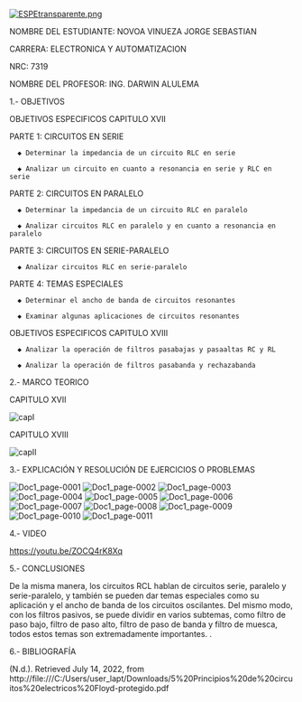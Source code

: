 [![ESPEtransparente.png](https://i.postimg.cc/nhpFH4dr/ESPEtransparente.png)](https://postimg.cc/RNp5dHxx)
                                                                        


NOMBRE DEL ESTUDIANTE: NOVOA VINUEZA JORGE SEBASTIAN 
  
CARRERA: ELECTRONICA Y AUTOMATIZACION 

NRC: 7319

NOMBRE DEL PROFESOR: ING. DARWIN ALULEMA

1.- OBJETIVOS 

OBJETIVOS ESPECIFICOS CAPITULO XVII

PARTE 1: CIRCUITOS EN SERIE

      ◆ Determinar la impedancia de un circuito RLC en serie

      ◆ Analizar un circuito en cuanto a resonancia en serie y RLC en serie

PARTE 2: CIRCUITOS EN PARALELO

      ◆ Determinar la impedancia de un circuito RLC en paralelo

      ◆ Analizar circuitos RLC en paralelo y en cuanto a resonancia en paralelo

PARTE 3: CIRCUITOS EN SERIE-PARALELO

      ◆ Analizar circuitos RLC en serie-paralelo

PARTE 4: TEMAS ESPECIALES

      ◆ Determinar el ancho de banda de circuitos resonantes

      ◆ Examinar algunas aplicaciones de circuitos resonantes

OBJETIVOS ESPECIFICOS CAPITULO XVIII

      ◆ Analizar la operación de filtros pasabajas y pasaaltas RC y RL

      ◆ Analizar la operación de filtros pasabanda y rechazabanda

2.- MARCO TEORICO 

CAPITULO 	XVII

![capI](https://user-images.githubusercontent.com/105685180/187343371-1035eca4-620a-4a84-aeb5-cd75d00f9b87.png)

CAPITULO XVIII

![capII](https://user-images.githubusercontent.com/105685180/187343414-bad08908-ac4f-4471-a6f6-4fe2073eda5d.png)


3.- EXPLICACIÓN Y RESOLUCIÓN DE EJERCICIOS O PROBLEMAS

![Doc1_page-0001](https://user-images.githubusercontent.com/105685180/187343548-3df60c09-6d13-4d4c-93ea-c310ee2ee89c.jpg)
![Doc1_page-0002](https://user-images.githubusercontent.com/105685180/187343552-aec376d7-7c47-4c7c-b8f5-21b2d94d6579.jpg)
![Doc1_page-0003](https://user-images.githubusercontent.com/105685180/187343553-d670a3e1-febc-43de-a1a4-7b45f7193403.jpg)
![Doc1_page-0004](https://user-images.githubusercontent.com/105685180/187343555-d4e9cff8-09fc-428e-9d8f-222f17b18dec.jpg)
![Doc1_page-0005](https://user-images.githubusercontent.com/105685180/187343558-c50bd36e-b280-42d6-87de-b8d879957336.jpg)
![Doc1_page-0006](https://user-images.githubusercontent.com/105685180/187343559-64cea23f-dfe2-4ea1-857d-478f6e1aa5f9.jpg)
![Doc1_page-0007](https://user-images.githubusercontent.com/105685180/187343562-a611e478-6802-4d17-94c0-e000ac8a6dcd.jpg)
![Doc1_page-0008](https://user-images.githubusercontent.com/105685180/187343564-978f4a5b-37a7-4e49-9b6f-ed9b490319c1.jpg)
![Doc1_page-0009](https://user-images.githubusercontent.com/105685180/187343565-eaaa419c-49f8-46e3-89bb-0f51549475e9.jpg)
![Doc1_page-0010](https://user-images.githubusercontent.com/105685180/187343567-43202bb7-2f90-42a6-889c-a5fed094bc64.jpg)
![Doc1_page-0011](https://user-images.githubusercontent.com/105685180/187343571-b198ebfc-1f47-4a2c-83e8-3fa17a7c736e.jpg)


4.- VIDEO

https://youtu.be/ZOCQ4rK8Xq 

5.- CONCLUSIONES

De la misma manera, los circuitos RCL hablan de circuitos serie, paralelo y serie-paralelo, y también se pueden dar temas especiales como su aplicación y el ancho de banda de los circuitos oscilantes. Del mismo modo, con los filtros pasivos, se puede dividir en varios subtemas, como filtro de paso bajo, filtro de paso alto, filtro de paso de banda y filtro de muesca, todos estos temas son extremadamente importantes. .

6.- BIBLIOGRAFÍA

(N.d.). Retrieved July 14, 2022, from http://file:///C:/Users/user_lapt/Downloads/5%20Principios%20de%20circuitos%20electricos%20Floyd-protegido.pdf


